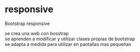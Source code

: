 # responsive
Bootstrap responsive 

se crea una web con bosstrap </br>
se aprenden a modificar y utilizar clases propias de bootstrap </br>
se adapta a medida para utilizar en pantallas mas pequeñas </br>
